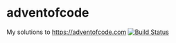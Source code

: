 # adventofcode
My solutions to https://adventofcode.com
[![Build Status](https://travis-ci.org/Haidy777/adventofcode.svg?branch=master)](https://travis-ci.org/Haidy777/adventofcode)
